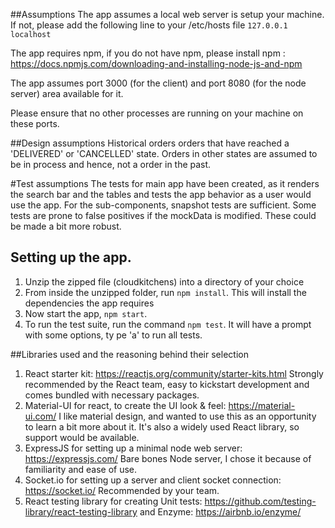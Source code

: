 
##Assumptions
The app assumes a local web server is setup your machine. If not, please add the following line to your /etc/hosts file 
`127.0.0.1 localhost`

The app requires npm, if you do not have npm, please install npm : https://docs.npmjs.com/downloading-and-installing-node-js-and-npm

The app assumes port 3000 (for the client) and port 8080 (for the node server) area available for it. 

Please ensure that no other processes are running on your machine on these ports. 

##Design assumptions
Historical orders orders that have reached a 'DELIVERED' or 'CANCELLED' state. Orders in other states are assumed to be in process and hence, 
not a order in the past. 

#Test assumptions
The tests for main app have been created, as it renders the search bar and the tables and tests the app behavior as a user would use the app.
For the sub-components, snapshot tests are sufficient. Some tests are prone to false positives if the mockData is modified. These could be made
a bit more robust. 



## Setting up the app.
1. Unzip the zipped file (cloudkitchens) into a directory of your choice 
2. From inside the unzipped folder, run `npm install`. This will install the dependencies the app requires
3. Now start the app, `npm start`. 
4. To run the test suite, run the command `npm test`. It will have a prompt with some options, ty
pe 'a' to run all tests. 

##Libraries used and the reasoning behind their selection
1. React starter kit: https://reactjs.org/community/starter-kits.html
   Strongly recommended by the React team, easy to kickstart development and comes bundled with necessary packages. 
2. Material-UI for react, to create the UI look & feel: https://material-ui.com/
   I like material design, and wanted to use this as an opportunity to learn a bit more about it. It's also a widely used
   React library, so support would be available. 
3. ExpressJS for setting up a minimal node web server: https://expressjs.com/
   Bare bones Node server, I chose it because of familiarity and ease of use.  
4. Socket.io for setting up a server and client socket connection: https://socket.io/
   Recommended by your team. 
5. React testing library for creating Unit tests: https://github.com/testing-library/react-testing-library
   and Enzyme: https://airbnb.io/enzyme/ 
